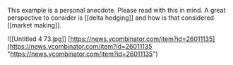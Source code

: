 This example is a personal anecdote. Please read with this in mind.
A great perspective to consider is [[delta hedging]] and how is that considered [[market making]]. 

![[Untitled 4 73.jpg]]
[https://news.ycombinator.com/item?id=26011135](https://news.ycombinator.com/item?id=26011135 "https://news.ycombinator.com/item?id=26011135")